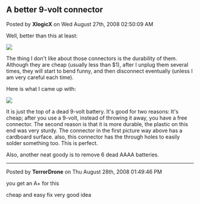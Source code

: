 ## A better 9-volt connector
Posted by **XlogicX** on Wed August 27th, 2008 02:50:09 AM

Well, better than this at least:

![](http://www.phx2600.org/pictures/9-Volt_Battery_Connector.jpg)

The thing I don't like about those connectors is the durability of them.
Although they are cheap (usually less than $1), after I unplug them several
times, they will start to bend funny, and then disconnect eventually (unless I
am very careful each time).

Here is what I came up with:

![](http://www.phx2600.org/pictures/9-volt.jpg)

It is just the top of a dead 9-volt battery. It's good for two reasons: It's
cheap; after you use a 9-volt, instead of throwing it away, you have a free
connector. The second reason is that it is more durable, the plastic on this end
was very sturdy. The connector in the first picture way above has a cardboard
surface. also, this connector has the through holes to easily solder something
too. This is perfect.

Also, another neat goody is to remove 6 dead AAAA batteries.

--------------------------------------------------------------------------------

Posted by **TerrorDrone** on Thu August 28th, 2008 01:49:46 PM

you get an A+ for this

cheap and easy fix very good idea

